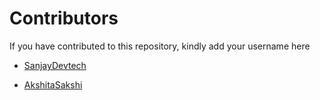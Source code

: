 # Contributors

If you have contributed to this repository, kindly add your username here


- [SanjayDevtech](https://github.com/SanjayDevTech)

- [AkshitaSakshi](https://github.com/Ashsakshi19)

